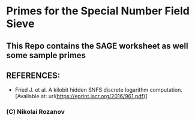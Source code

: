 # Primes for the Special Number Field Sieve

## This Repo contains the SAGE worksheet as well some sample primes

## REFERENCES:
* Fried J. et al. A kilobit hidden SNFS discrete logarithm
computation. [Available at: url(https://eprint.iacr.org/2016/961.pdf)]

### (C) Nikolai Rozanov
